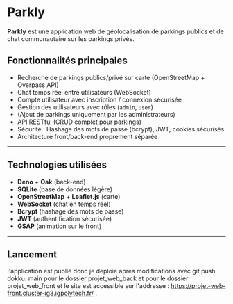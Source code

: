 #  Parkly

**Parkly** est une application web de géolocalisation de parkings publics et de chat communautaire sur les parkings privés.

##  Fonctionnalités principales

- Recherche de parkings publics/privé sur carte (OpenStreetMap + Overpass API)
- Chat temps réel entre utilisateurs (WebSocket)
- Compte utilisateur avec inscription / connexion sécurisée
- Gestion des utilisateurs avec rôles (`admin`, `user`)
- (Ajout de parkings uniquement par les administrateurs)
- API RESTful (CRUD complet pour parkings)
- Sécurité : Hashage des mots de passe (bcrypt), JWT, cookies sécurisés
- Architecture front/back-end proprement séparée

---

##  Technologies utilisées

- **Deno** + **Oak** (back-end)
- **SQLite** (base de données légère)
- **OpenStreetMap** + **Leaflet.js** (carte)
- **WebSocket** (chat en temps réel)
- **Bcrypt** (hashage des mots de passe)
- **JWT** (authentification sécurisée)
- **GSAP** (animation sur le front)

---
## Lancement 


l'application est publié donc je deploie après modifications avec git push dokku: main pour le dossier projet_web_back et pour le dossier projet_web_front et le site est accessible sur l'addresse : https://projet-web-front.cluster-ig3.igpolytech.fr/ . 




